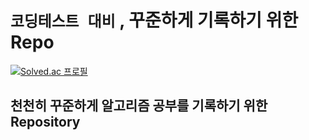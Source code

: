 # `코딩테스트 대비` , 꾸준하게 기록하기 위한 Repo
[![Solved.ac
프로필](http://mazassumnida.wtf/api/v2/generate_badge?boj=kjy0302014)](https://solved.ac/kjy0302014)

## 천천히 꾸준하게 알고리즘 공부를 기록하기 위한 Repository
